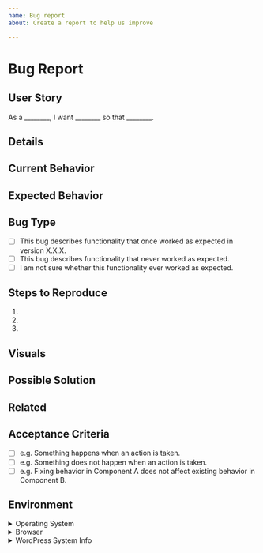 ```yaml
---
name: Bug report
about: Create a report to help us improve

---
```


# Bug Report

## User Story
<!-- Required. -->
As a ________, I want ________ so that ________.

## Details
<!-- Expand on the user story if necessary. -->

## Current Behavior
<!-- Required. Include any warnings or errors in the browser or console. -->

## Expected Behavior
<!-- Required. -->

## Bug Type
<!-- Required. Include version number if functionality worked as expected in previous version. -->
- [ ] This bug describes functionality that once worked as expected in version X.X.X.
- [ ] This bug describes functionality that never worked as expected.
- [ ] I am not sure whether this functionality ever worked as expected.

## Steps to Reproduce
<!-- Required. -->
1.
2.
3.

## Visuals
<!-- Optional. Include screenshots, mockups, or video to clarify the bug. Delete if not applicable. -->

## Possible Solution
<!-- Optional. Delete if solution is unknown. -->

## Related
<!-- Optional. Relevant links to issues, support tickets, or websites. -->

## Acceptance Criteria
<!-- Required. Include a checklist of conditions that must be true in order to close this issue. -->
- [ ] e.g. Something happens when an action is taken.
- [ ] e.g. Something does not happen when an action is taken.
- [ ] e.g. Fixing behavior in Component A does not affect existing behavior in Component B.

## Environment
<!-- Required. -->
<details>
    <summary>Operating System</summary>
    <ul>
        <li>Platform: Mac OS X | Microsoft Windows | Linux | Android | iOS</li>
        <li>Version: X.X.X</li>
    </ul>
</details>

<details>
    <summary>Browser</summary>
    <ul>
        <li>Name: Chrome | Firefox | Safari | IE | Edge</li>
        <li>Version: X.X.X</li>
    </ul>
</details>

<details>
    <summary>WordPress System Info</summary>
    <!-- Paste system info if available. -->
</details>
